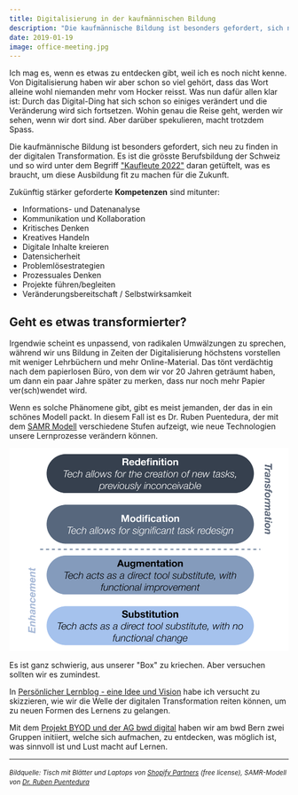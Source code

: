 ```yaml
---
title: Digitalisierung in der kaufmännischen Bildung
description: "Die kaufmännische Bildung ist besonders gefordert, sich neu zu finden in der digitalen Transformation. Zukünftig stärker geforderte Kompetenzen sind mitunter: Digitale Inhalte kreiren, Projekte führen, Kollaboration, etc."
date: 2019-01-19
image: office-meeting.jpg
---
```


Ich mag es, wenn es etwas zu entdecken gibt, weil ich es noch nicht kenne. Von Digitalisierung haben wir aber schon so viel gehört, dass das Wort alleine wohl niemanden mehr vom Hocker reisst. Was nun dafür allen klar ist: Durch das Digital-Ding hat sich schon so einiges verändert und die Veränderung wird sich fortsetzen. Wohin genau die Reise geht, werden wir sehen, wenn wir dort sind. Aber darüber spekulieren, macht trotzdem Spass.

Die kaufmännische Bildung ist besonders gefordert, sich neu zu finden in der digitalen Transformation. Es ist die grösste Berufsbildung der Schweiz und so wird unter dem Begriff ["Kaufleute 2022"](https://www.skkab.ch/de/kaufleute-2022) daran getüftelt, was es braucht, um diese Ausbildung fit zu machen für die Zukunft.

Zukünftig stärker geforderte **Kompetenzen** sind mitunter:

- Informations- und Datenanalyse
- Kommunikation und Kollaboration
- Kritisches Denken
- Kreatives Handeln
- Digitale Inhalte kreieren
- Datensicherheit
- Problemlösestrategien
- Prozessuales Denken
- Projekte führen/begleiten
- Veränderungsbereitschaft / Selbstwirksamkeit


## Geht es etwas transformierter?

Irgendwie scheint es unpassend, von radikalen Umwälzungen zu sprechen, während wir uns Bildung in Zeiten der Digitalisierung höchstens vorstellen mit weniger Lehrbüchern und mehr Online-Material. Das tönt verdächtig nach dem papierlosen Büro, von dem wir vor 20 Jahren geträumt haben, um dann ein paar Jahre später zu merken, dass nur noch mehr Papier ver(sch)wendet wird.

Wenn es solche Phänomene gibt, gibt es meist jemanden, der das in ein schönes Modell packt. In diesem Fall ist es Dr. Ruben Puentedura, der mit dem [SAMR Modell](http://hippasus.com/rrpweblog/archives/2015/10/SAMR_ABriefIntro.pdf) verschiedene Stufen aufzeigt, wie neue Technologien unsere Lernprozesse verändern können.

![Ruben R. Puentedura, As We May Teach: Education Technology, From Theory Into Practice, 2009](SAMR-Modell.png)

Es ist ganz schwierig, aus unserer "Box" zu kriechen. Aber versuchen sollten wir es zumindest.

In [Persönlicher Lernblog - eine Idee und Vision](/lernblog-idee/) habe ich versucht zu skizzieren, wie wir die Welle der digitalen Transformation reiten können, um zu neuen Formen des Lernens zu gelangen.  

Mit dem [Projekt BYOD und der AG bwd digital](/projektstart-bring-your-own-device/) haben wir am bwd Bern zwei Gruppen initiiert, welche sich aufmachen, zu entdecken, was möglich ist, was sinnvoll ist und Lust macht auf Lernen.

---

<small><em>Bildquelle: Tisch mit Blätter und Laptops von [Shopify Partners](https://burst.shopify.com/photos/office-meeting-flatlay) (free license), SAMR-Modell von [Dr. Ruben Puentedura](http://hippasus.com/rrpweblog/archives/2015/10/SAMR_ABriefIntro.pdf)</em></small>